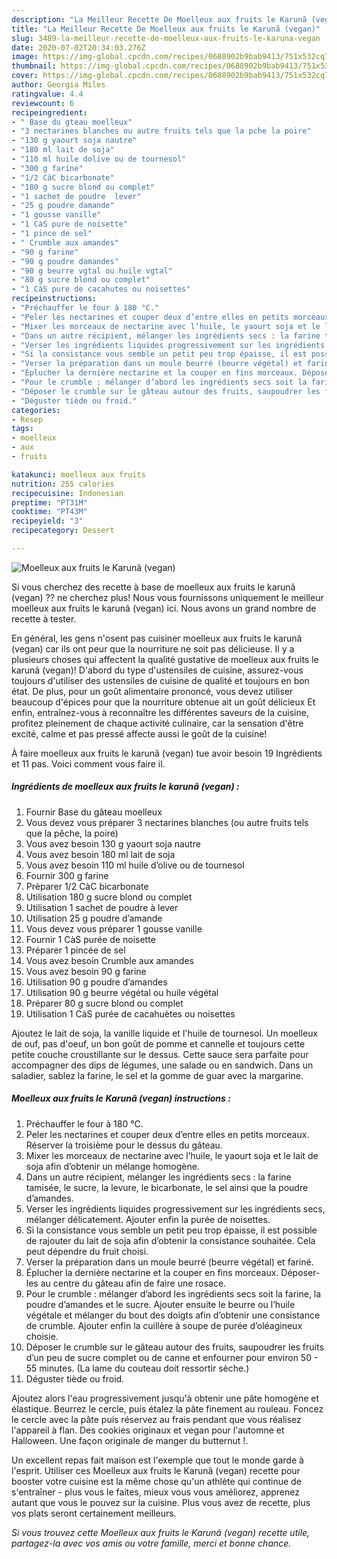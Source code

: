 ```yaml
---
description: "La Meilleur Recette De Moelleux aux fruits le Karunã (vegan)"
title: "La Meilleur Recette De Moelleux aux fruits le Karunã (vegan)"
slug: 3489-la-meilleur-recette-de-moelleux-aux-fruits-le-karuna-vegan
date: 2020-07-02T20:34:03.276Z
image: https://img-global.cpcdn.com/recipes/0688902b9bab9413/751x532cq70/moelleux-aux-fruits-le-karuna-vegan-photo-principale-de-la-recette.jpg
thumbnail: https://img-global.cpcdn.com/recipes/0688902b9bab9413/751x532cq70/moelleux-aux-fruits-le-karuna-vegan-photo-principale-de-la-recette.jpg
cover: https://img-global.cpcdn.com/recipes/0688902b9bab9413/751x532cq70/moelleux-aux-fruits-le-karuna-vegan-photo-principale-de-la-recette.jpg
author: Georgia Miles
ratingvalue: 4.4
reviewcount: 6
recipeingredient:
- " Base du gteau moelleux"
- "3 nectarines blanches ou autre fruits tels que la pche la poire"
- "130 g yaourt soja nautre"
- "180 ml lait de soja"
- "110 ml huile dolive ou de tournesol"
- "300 g farine"
- "1/2 CàC bicarbonate"
- "180 g sucre blond ou complet"
- "1 sachet de poudre  lever"
- "25 g poudre damande"
- "1 gousse vanille"
- "1 CàS pure de noisette"
- "1 pince de sel"
- " Crumble aux amandes"
- "90 g farine"
- "90 g poudre damandes"
- "90 g beurre vgtal ou huile vgtal"
- "80 g sucre blond ou complet"
- "1 CàS pure de cacahutes ou noisettes"
recipeinstructions:
- "Préchauffer le four à 180 °C."
- "Peler les nectarines et couper deux d’entre elles en petits morceaux. Réserver la troisième pour le dessus du gâteau."
- "Mixer les morceaux de nectarine avec l’huile, le yaourt soja et le lait de soja afin d’obtenir un mélange homogène."
- "Dans un autre récipient, mélanger les ingrédients secs : la farine tamisée, le sucre, la levure, le bicarbonate, le sel ainsi que la poudre d’amandes."
- "Verser les ingrédients liquides progressivement sur les ingrédients secs, mélanger délicatement. Ajouter enfin la purée de noisettes."
- "Si la consistance vous semble un petit peu trop épaisse, il est possible de rajouter du lait de soja afin d’obtenir la consistance souhaitée. Cela peut dépendre du fruit choisi."
- "Verser la préparation dans un moule beurré (beurre végétal) et fariné."
- "Éplucher la dernière nectarine et la couper en fins morceaux. Déposer-les au centre du gâteau afin de faire une rosace."
- "Pour le crumble : mélanger d’abord les ingrédients secs soit la farine, la poudre d’amandes et le sucre. Ajouter ensuite le beurre ou l’huile végétale et mélanger du bout des doigts afin d’obtenir une consistance de crumble. Ajouter enfin la cuillère à soupe de purée d’oléagineux choisie."
- "Déposer le crumble sur le gâteau autour des fruits, saupoudrer les fruits d’un peu de sucre complet ou de canne et enfourner pour environ 50 - 55 minutes. (La lame du couteau doit ressortir sèche.)"
- "Déguster tiède ou froid."
categories:
- Resep
tags:
- moelleux
- aux
- fruits

katakunci: moelleux aux fruits 
nutrition: 255 calories
recipecuisine: Indonesian
preptime: "PT31M"
cooktime: "PT43M"
recipeyield: "3"
recipecategory: Dessert

---
```



![Moelleux aux fruits le Karunã (vegan)](https://img-global.cpcdn.com/recipes/0688902b9bab9413/751x532cq70/moelleux-aux-fruits-le-karuna-vegan-photo-principale-de-la-recette.jpg)

Si vous cherchez des recette à base de moelleux aux fruits le karunã (vegan) ?? ne cherchez plus! Nous vous fournissons uniquement le meilleur moelleux aux fruits le karunã (vegan) ici. Nous avons un grand nombre de recette à tester.

En général, les gens n'osent pas cuisiner moelleux aux fruits le karunã (vegan) car ils ont peur que la nourriture ne soit pas délicieuse. Il y a plusieurs choses qui affectent la qualité gustative de moelleux aux fruits le karunã (vegan)! D'abord du type d'ustensiles de cuisine, assurez-vous toujours d'utiliser des ustensiles de cuisine de qualité et toujours en bon état. De plus, pour un goût alimentaire prononcé, vous devez utiliser beaucoup d'épices pour que la nourriture obtenue ait un goût délicieux Et enfin, entraînez-vous à reconnaître les différentes saveurs de la cuisine, profitez pleinement de chaque activité culinaire, car la sensation d'être excité, calme et pas pressé affecte aussi le goût de la cuisine!

<!--inarticleads1-->

À faire moelleux aux fruits le karunã (vegan) tue avoir besoin 19 Ingrédients et 11 pas. Voici comment vous faire il.

##### Ingrédients de moelleux aux fruits le karunã (vegan) :

1. Fournir  Base du gâteau moelleux
1. Vous devez vous préparer 3 nectarines blanches (ou autre fruits tels que la pêche, la poire)
1. Vous avez besoin 130 g yaourt soja nautre
1. Vous avez besoin 180 ml lait de soja
1. Vous avez besoin 110 ml huile d’olive ou de tournesol
1. Fournir 300 g farine
1. Préparer 1/2 CàC bicarbonate
1. Utilisation 180 g sucre blond ou complet
1. Utilisation 1 sachet de poudre à lever
1. Utilisation 25 g poudre d’amande
1. Vous devez vous préparer 1 gousse vanille
1. Fournir 1 CàS purée de noisette
1. Préparer 1 pincée de sel
1. Vous avez besoin  Crumble aux amandes
1. Vous avez besoin 90 g farine
1. Utilisation 90 g poudre d’amandes
1. Utilisation 90 g beurre végétal ou huile végétal
1. Préparer 80 g sucre blond ou complet
1. Utilisation 1 CàS purée de cacahuètes ou noisettes


Ajoutez le lait de soja, la vanille liquide et l&#39;huile de tournesol. Un moelleux de ouf, pas d&#39;oeuf, un bon goût de pomme et cannelle et toujours cette petite couche croustillante sur le dessus. Cette sauce sera parfaite pour accompagner des dips de légumes, une salade ou en sandwich. Dans un saladier, sablez la farine, le sel et la gomme de guar avec la margarine. 

<!--inarticleads2-->

##### Moelleux aux fruits le Karunã (vegan) instructions :

1. Préchauffer le four à 180 °C.
1. Peler les nectarines et couper deux d’entre elles en petits morceaux. Réserver la troisième pour le dessus du gâteau.
1. Mixer les morceaux de nectarine avec l’huile, le yaourt soja et le lait de soja afin d’obtenir un mélange homogène.
1. Dans un autre récipient, mélanger les ingrédients secs : la farine tamisée, le sucre, la levure, le bicarbonate, le sel ainsi que la poudre d’amandes.
1. Verser les ingrédients liquides progressivement sur les ingrédients secs, mélanger délicatement. Ajouter enfin la purée de noisettes.
1. Si la consistance vous semble un petit peu trop épaisse, il est possible de rajouter du lait de soja afin d’obtenir la consistance souhaitée. Cela peut dépendre du fruit choisi.
1. Verser la préparation dans un moule beurré (beurre végétal) et fariné.
1. Éplucher la dernière nectarine et la couper en fins morceaux. Déposer-les au centre du gâteau afin de faire une rosace.
1. Pour le crumble : mélanger d’abord les ingrédients secs soit la farine, la poudre d’amandes et le sucre. Ajouter ensuite le beurre ou l’huile végétale et mélanger du bout des doigts afin d’obtenir une consistance de crumble. Ajouter enfin la cuillère à soupe de purée d’oléagineux choisie.
1. Déposer le crumble sur le gâteau autour des fruits, saupoudrer les fruits d’un peu de sucre complet ou de canne et enfourner pour environ 50 - 55 minutes. (La lame du couteau doit ressortir sèche.)
1. Déguster tiède ou froid.


Ajoutez alors l&#39;eau progressivement jusqu&#39;à obtenir une pâte homogène et élastique. Beurrez le cercle, puis étalez la pâte finement au rouleau. Foncez le cercle avec la pâte puis réservez au frais pendant que vous réalisez l&#39;appareil à flan. Des cookies originaux et vegan pour l&#39;automne et Halloween. Une façon originale de manger du butternut !. 

<!--inarticleads1-->

<p>
Un excellent repas fait maison est l'exemple que tout le monde garde à l'esprit. Utiliser ces Moelleux aux fruits le Karunã (vegan) recette pour booster votre cuisine est la même chose qu'un athlète qui continue de s'entraîner - plus vous le faites, mieux vous vous améliorez, apprenez autant que vous le pouvez sur la cuisine. Plus vous avez de recette, plus vos plats seront certainement meilleurs.
</p>

<p>
<i>Si vous trouvez cette Moelleux aux fruits le Karunã (vegan) recette utile, partagez-la avec vos amis ou votre famille, merci et bonne chance.</i>
</p>
